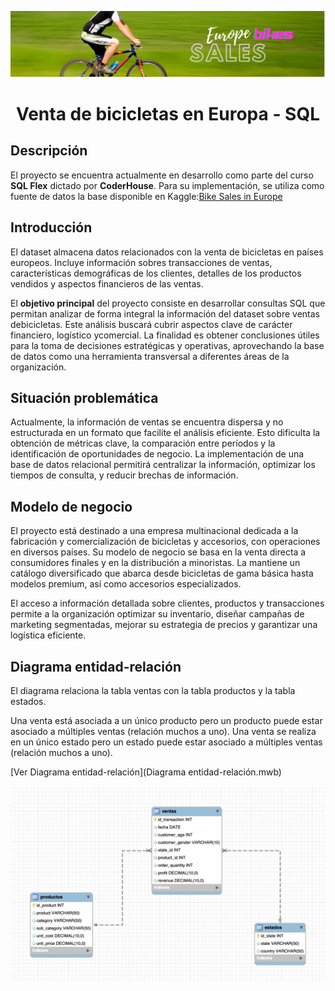<p align="center">
  <img src="assets/bicicletas.png" alt="Europe Bike Sales" />
</p>

<h1 align="center">Venta de bicicletas en Europa - SQL</h1>
 
## Descripción

El proyecto se encuentra actualmente en desarrollo como parte del curso **SQL Flex** dictado por **CoderHouse**. Para su implementación, se utiliza como fuente de datos la base disponible en Kaggle:[Bike Sales in Europe]([https://www.kaggle.com/datasets/sadiqshah/bike-sales-in-europe/data])

## Introducción
El dataset almacena datos relacionados con la venta de bicicletas en países europeos. Incluye información sobres transacciones de ventas, características demográficas de los clientes, detalles de los productos vendidos y aspectos financieros de las ventas.

El **objetivo principal** del proyecto consiste en desarrollar consultas SQL que permitan analizar de forma integral la información del dataset sobre ventas debicicletas. Este análisis buscará cubrir aspectos clave de carácter financiero, logístico ycomercial. La finalidad es obtener conclusiones útiles para la toma de decisiones estratégicas y operativas, aprovechando la base de datos como una herramienta transversal a diferentes áreas de la organización.

## Situación problemática
Actualmente, la información de ventas se encuentra dispersa y no estructurada en un formato que facilite el análisis eficiente. Esto dificulta la obtención de métricas clave, la comparación entre períodos y la identificación de oportunidades de negocio. La implementación de una base de datos relacional permitirá centralizar la información, optimizar los tiempos de consulta, y reducir brechas de información.

## Modelo de negocio
El proyecto está destinado a una empresa multinacional dedicada a la fabricación y comercialización de bicicletas y accesorios, con operaciones en diversos países. Su modelo de negocio se basa en la venta directa a consumidores finales y en la distribución a minoristas. La mantiene un catálogo diversificado que abarca desde bicicletas de gama básica hasta modelos premium, así como accesorios especializados.

El acceso a información detallada sobre clientes, productos y transacciones permite a la organización optimizar su inventario, diseñar campañas de marketing segmentadas, mejorar su estrategia de precios y garantizar una logística eficiente.

## Diagrama entidad-relación
El diagrama relaciona la tabla ventas con la tabla productos y la tabla estados. 

Una venta está asociada a un único producto pero un producto puede estar asociado a múltiples ventas (relación muchos a uno).
Una venta se realiza en un único estado pero un estado puede estar asociado a múltiples ventas (relación muchos a uno).

[Ver Diagrama entidad-relación](Diagrama entidad-relación.mwb)

<p align="center">
  <img src="assets/diagrama.png" alt="Diagrama entidad-relación" />
</p>

